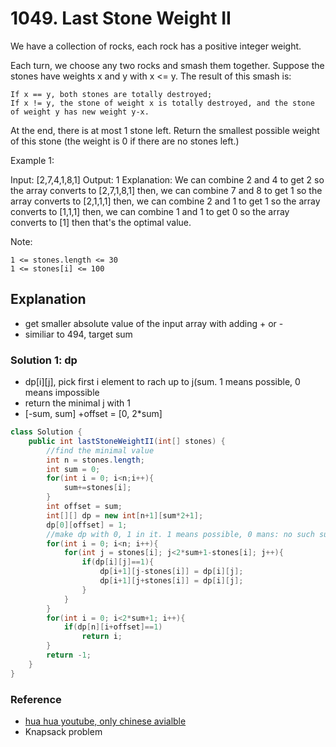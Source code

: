 # 1049. Last Stone Weight II
We have a collection of rocks, each rock has a positive integer weight.

Each turn, we choose any two rocks and smash them together.  Suppose the stones have weights x and y with x <= y.  The result of this smash is:

    If x == y, both stones are totally destroyed;
    If x != y, the stone of weight x is totally destroyed, and the stone of weight y has new weight y-x.

At the end, there is at most 1 stone left.  Return the smallest possible weight of this stone (the weight is 0 if there are no stones left.)

 

Example 1:

Input: [2,7,4,1,8,1]
Output: 1
Explanation: 
We can combine 2 and 4 to get 2 so the array converts to [2,7,1,8,1] then,
we can combine 7 and 8 to get 1 so the array converts to [2,1,1,1] then,
we can combine 2 and 1 to get 1 so the array converts to [1,1,1] then,
we can combine 1 and 1 to get 0 so the array converts to [1] then that's the optimal value.

 

Note:

    1 <= stones.length <= 30
    1 <= stones[i] <= 100

## Explanation
- get smaller absolute value of the input array with adding + or -
- similiar to 494, target sum

### Solution 1: dp
- dp[i][j], pick first i element to rach up to j(sum. 1 means possible, 0 means impossible
- return the minimal j with 1
- [-sum, sum] +offset = [0, 2*sum]
```java
class Solution {
    public int lastStoneWeightII(int[] stones) {
        //find the minimal value
        int n = stones.length;
        int sum = 0;
        for(int i = 0; i<n;i++){
            sum+=stones[i];
        }
        int offset = sum;
        int[][] dp = new int[n+1][sum*2+1];
        dp[0][offset] = 1;
        //make dp with 0, 1 in it. 1 means possible, 0 mans: no such sum
        for(int i = 0; i<n; i++){
            for(int j = stones[i]; j<2*sum+1-stones[i]; j++){
                if(dp[i][j]==1){
                    dp[i+1][j-stones[i]] = dp[i][j];
                    dp[i+1][j+stones[i]] = dp[i][j];
                }
            }
        }
        for(int i = 0; i<2*sum+1; i++){
            if(dp[n][i+offset]==1)
                return i;
        }
        return -1;
    }
}
```

### Reference
- [hua hua youtube, only chinese avialble](https://zxi.mytechroad.com/blog/leetcode/leetcode-weekly-contest-137/)
- Knapsack problem
